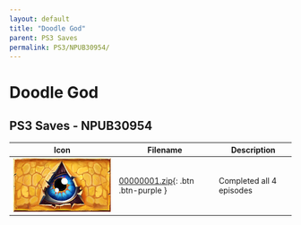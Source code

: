 ```yaml
---
layout: default
title: "Doodle God"
parent: PS3 Saves
permalink: PS3/NPUB30954/
---
```

# Doodle God

## PS3 Saves - NPUB30954

| Icon | Filename | Description |
|------|----------|-------------|
| ![Doodle God](ICON0.PNG) | [00000001.zip](00000001.zip){: .btn .btn-purple } | Completed all 4 episodes |
